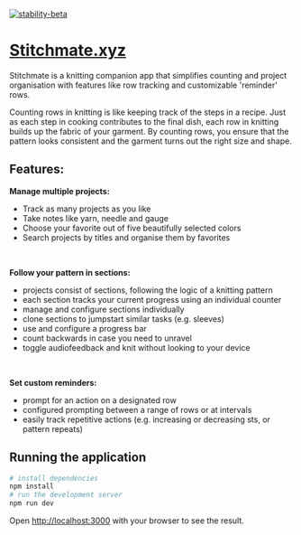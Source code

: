 [![stability-beta](https://img.shields.io/badge/stability-beta-33bbff.svg)](https://github.com/mkenney/software-guides/blob/master/STABILITY-BADGES.md#beta)

# [Stitchmate.xyz](https://stitchmate.xyz)

Stitchmate is a knitting companion app that simplifies counting and project organisation with features like row tracking and customizable 'reminder' rows.

Counting rows in knitting is like keeping track of the steps in a recipe. Just as each step in cooking contributes to the final dish, each row in knitting builds up the fabric of your garment. By counting rows, you ensure that the pattern looks consistent and the garment turns out the right size and shape.


## Features: 

**Manage multiple projects:**
- Track as many projects as you like
- Take notes like yarn, needle and gauge
- Choose your favorite out of five beautifully selected colors 
- Search projects by titles and organise them by favorites 
<br>

**Follow your pattern in sections:**
- projects consist of sections, following the logic of a knitting pattern
- each section tracks your current progress using an individual counter 
- manage and configure sections individually  
- clone sections to jumpstart similar tasks (e.g. sleeves) 
- use and configure a progress bar
- count backwards in case you need to unravel 
- toggle audiofeedback and knit without looking to your device
<br>

**Set custom reminders:**

- prompt for an action on a designated row
- configured prompting between a range of rows or at intervals
- easily track repetitive actions (e.g. increasing or decreasing sts, or pattern repeats) 


## Running the application

```bash
# install dependencies
npm install
# run the development server
npm run dev
```

Open [http://localhost:3000](http://localhost:3000) with your browser to see the result.
